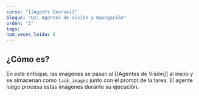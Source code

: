 ```yaml
---
curso: "[[Agents Course]]"
bloque: "U2: Agentes de Visión y Navegación"
orden: "2"
tags: 
num_veces_leida: 0
---
```

## ¿Cómo es?

En este enfoque, las imágenes se pasan al [[Agentes de Visión]] al inicio y se almacenan como `task_images` junto con el prompt de la tarea. El agente luego procesa estas imágenes durante su ejecución.